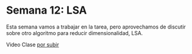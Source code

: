 # Semana 12: LSA

Esta semana vamos a trabajar en la tarea, pero aprovechamos de discutir sobre otro algoritmo para reducir dimensionalidad, LSA. 

Video Clase [por subir]()
